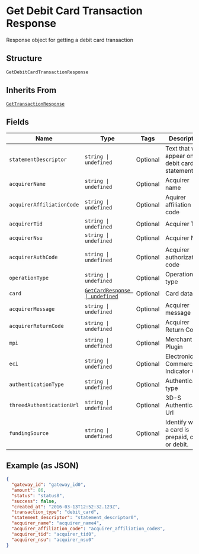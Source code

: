 
# Get Debit Card Transaction Response

Response object for getting a debit card transaction

## Structure

`GetDebitCardTransactionResponse`

## Inherits From

[`GetTransactionResponse`](../../doc/models/get-transaction-response.md)

## Fields

| Name | Type | Tags | Description |
|  --- | --- | --- | --- |
| `statementDescriptor` | `string \| undefined` | Optional | Text that will appear on the debit card's statement |
| `acquirerName` | `string \| undefined` | Optional | Acquirer name |
| `acquirerAffiliationCode` | `string \| undefined` | Optional | Aquirer affiliation code |
| `acquirerTid` | `string \| undefined` | Optional | Acquirer TID |
| `acquirerNsu` | `string \| undefined` | Optional | Acquirer NSU |
| `acquirerAuthCode` | `string \| undefined` | Optional | Acquirer authorization code |
| `operationType` | `string \| undefined` | Optional | Operation type |
| `card` | [`GetCardResponse \| undefined`](../../doc/models/get-card-response.md) | Optional | Card data |
| `acquirerMessage` | `string \| undefined` | Optional | Acquirer message |
| `acquirerReturnCode` | `string \| undefined` | Optional | Acquirer Return Code |
| `mpi` | `string \| undefined` | Optional | Merchant Plugin |
| `eci` | `string \| undefined` | Optional | Electronic Commerce Indicator (ECI) |
| `authenticationType` | `string \| undefined` | Optional | Authentication type |
| `threedAuthenticationUrl` | `string \| undefined` | Optional | 3D-S Authentication Url |
| `fundingSource` | `string \| undefined` | Optional | Identify when a card is prepaid, credit or debit. |

## Example (as JSON)

```json
{
  "gateway_id": "gateway_id0",
  "amount": 86,
  "status": "status8",
  "success": false,
  "created_at": "2016-03-13T12:52:32.123Z",
  "transaction_type": "debit_card",
  "statement_descriptor": "statement_descriptor0",
  "acquirer_name": "acquirer_name4",
  "acquirer_affiliation_code": "acquirer_affiliation_code8",
  "acquirer_tid": "acquirer_tid0",
  "acquirer_nsu": "acquirer_nsu0"
}
```

